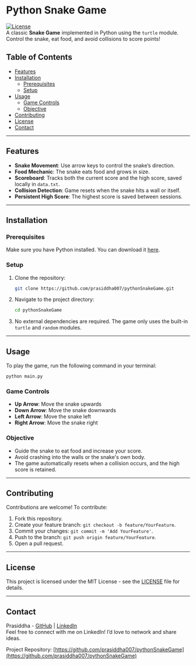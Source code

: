 # Python Snake Game

[![License](https://img.shields.io/badge/license-MIT-green.svg)](LICENSE)  
A classic **Snake Game** implemented in Python using the `turtle` module. Control the snake, eat food, and avoid collisions to score points!

## Table of Contents

- [Features](#features)
- [Installation](#installation)
  - [Prerequisites](#prerequisites)
  - [Setup](#setup)
- [Usage](#usage)
  - [Game Controls](#game-controls)
  - [Objective](#objective)
- [Contributing](#contributing)
- [License](#license)
- [Contact](#contact)

---

## Features

- **Snake Movement**: Use arrow keys to control the snake’s direction.
- **Food Mechanic**: The snake eats food and grows in size.
- **Scoreboard**: Tracks both the current score and the high score, saved locally in `data.txt`.
- **Collision Detection**: Game resets when the snake hits a wall or itself.
- **Persistent High Score**: The highest score is saved between sessions.

---

## Installation

### Prerequisites

Make sure you have Python installed. You can download it [here](https://www.python.org/downloads/).

### Setup

1. Clone the repository:

   ```bash
   git clone https://github.com/prasiddha007/pythonSnakeGame.git
   ```

2. Navigate to the project directory:

   ```bash
   cd pythonSnakeGame
   ```

3. No external dependencies are required. The game only uses the built-in `turtle` and `random` modules.

---

## Usage

To play the game, run the following command in your terminal:

```bash
python main.py
```

### Game Controls

- **Up Arrow**: Move the snake upwards
- **Down Arrow**: Move the snake downwards
- **Left Arrow**: Move the snake left
- **Right Arrow**: Move the snake right

### Objective

- Guide the snake to eat food and increase your score.
- Avoid crashing into the walls or the snake's own body.
- The game automatically resets when a collision occurs, and the high score is retained.

---

## Contributing

Contributions are welcome! To contribute:

1. Fork this repository.
2. Create your feature branch: `git checkout -b feature/YourFeature`.
3. Commit your changes: `git commit -m 'Add YourFeature'`.
4. Push to the branch: `git push origin feature/YourFeature`.
5. Open a pull request.

---

## License

This project is licensed under the MIT License - see the [LICENSE](LICENSE) file for details.

---

## Contact

Prasiddha - [GitHub](https://github.com/prasiddha007) | [LinkedIn](https://www.linkedin.com/in/prasiddhashah/)  
Feel free to connect with me on LinkedIn! I’d love to network and share ideas.

Project Repository: [https://github.com/prasiddha007/pythonSnakeGame](https://github.com/prasiddha007/pythonSnakeGame)
